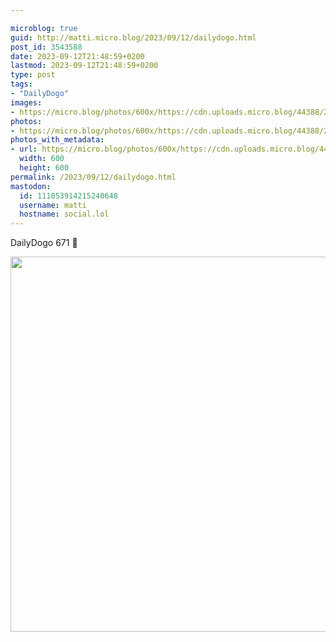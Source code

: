 ```yaml
---

microblog: true
guid: http://matti.micro.blog/2023/09/12/dailydogo.html
post_id: 3543588
date: 2023-09-12T21:48:59+0200
lastmod: 2023-09-12T21:48:59+0200
type: post
tags:
- "DailyDogo"
images:
- https://micro.blog/photos/600x/https://cdn.uploads.micro.blog/44388/2023/e065d62d3cd344918b8cfb4509754c97.jpg
photos:
- https://micro.blog/photos/600x/https://cdn.uploads.micro.blog/44388/2023/e065d62d3cd344918b8cfb4509754c97.jpg
photos_with_metadata:
- url: https://micro.blog/photos/600x/https://cdn.uploads.micro.blog/44388/2023/e065d62d3cd344918b8cfb4509754c97.jpg
  width: 600
  height: 600
permalink: /2023/09/12/dailydogo.html
mastodon:
  id: 111053914215240648
  username: matti
  hostname: social.lol
---
```

DailyDogo 671 🐶

<img src="/media/uploads/2023/e065d62d3cd344918b8cfb4509754c97.jpg" width="600" height="600" alt="" />
